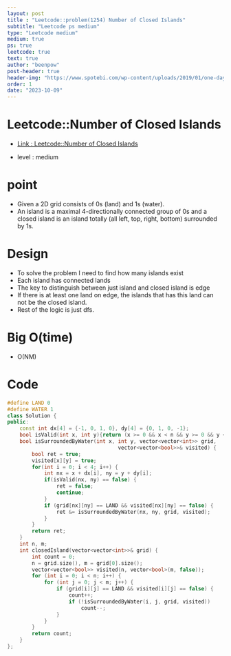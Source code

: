 ```yaml
---
layout: post
title : "Leetcode::problem(1254) Number of Closed Islands"
subtitle: "Leetcode ps medium"
type: "Leetcode medium"
medium: true
ps: true
leetcode: true
text: true
author: "beenpow"
post-header: true
header-img: "https://www.spotebi.com/wp-content/uploads/2019/01/one-day-day-one-workout-motivation-spotebi.jpg"
order: 1
date: "2023-10-09"
---
```


# Leetcode::Number of Closed Islands
- [Link : Leetcode::Number of Closed Islands](https://leetcode.com/problems/number-of-closed-islands/)

- level : medium

# point
- Given a 2D grid consists of 0s (land) and 1s (water).
- An island is a maximal 4-directionally connected group of 0s and a closed island is an island totally (all left, top, right, bottom) surrounded by 1s.

# Design
- To solve the problem I need to find how many islands exist
- Each island has connected lands
- The key to distinguish between just island and closed island is edge
- If there is at least one land on edge, the islands that has this land can not be the closed island.
- Rest of the logic is just dfs.


# Big O(time)
- O(NM)

# Code

```cpp
#define LAND 0
#define WATER 1
class Solution {
public:
    const int dx[4] = {-1, 0, 1, 0}, dy[4] = {0, 1, 0, -1};
    bool isValid(int x, int y){return (x >= 0 && x < n && y >= 0 && y < m);}
    bool isSurroundedByWater(int x, int y, vector<vector<int>> grid, 
                                    vector<vector<bool>>& visited) {
        bool ret = true;
        visited[x][y] = true;
        for(int i = 0; i < 4; i++) {
            int nx = x + dx[i], ny = y + dy[i];
            if(isValid(nx, ny) == false) {
                ret = false;
                continue;
            }
            if (grid[nx][ny] == LAND && visited[nx][ny] == false) {
                ret &= isSurroundedByWater(nx, ny, grid, visited);
            }
        }
        return ret;
    }
    int n, m;
    int closedIsland(vector<vector<int>>& grid) {
        int count = 0;
        n = grid.size(), m = grid[0].size();
        vector<vector<bool>> visited(n, vector<bool>(m, false));
        for (int i = 0; i < n; i++) {
            for (int j = 0; j < m; j++) {
                if (grid[i][j] == LAND && visited[i][j] == false) {
                    count++;
                    if (!isSurroundedByWater(i, j, grid, visited))
                        count--;
                }
            }
        }
        return count;
    }
};
```
